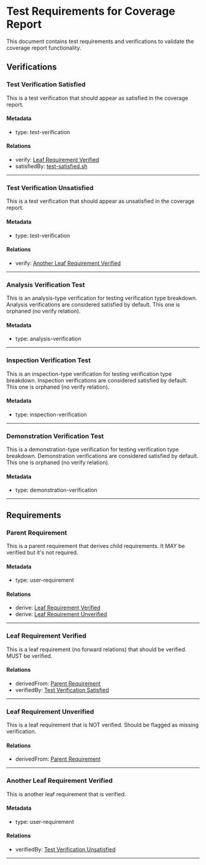 # Test Requirements for Coverage Report

This document contains test requirements and verifications to validate the coverage report functionality.

## Verifications

### Test Verification Satisfied

This is a test verification that should appear as satisfied in the coverage report.

#### Metadata
* type: test-verification

#### Relations
* verify: [Leaf Requirement Verified](#leaf-requirement-verified)
* satisfiedBy: [test-satisfied.sh](test-satisfied.sh)

---

### Test Verification Unsatisfied

This is a test verification that should appear as unsatisfied in the coverage report.

#### Metadata
* type: test-verification

#### Relations
* verify: [Another Leaf Requirement Verified](#another-leaf-requirement-verified)

---

### Analysis Verification Test

This is an analysis-type verification for testing verification type breakdown. Analysis verifications are considered satisfied by default. This one is orphaned (no verify relation).

#### Metadata
* type: analysis-verification

---

### Inspection Verification Test

This is an inspection-type verification for testing verification type breakdown. Inspection verifications are considered satisfied by default. This one is orphaned (no verify relation).

#### Metadata
* type: inspection-verification

---

### Demonstration Verification Test

This is a demonstration-type verification for testing verification type breakdown. Demonstration verifications are considered satisfied by default. This one is orphaned (no verify relation).

#### Metadata
* type: demonstration-verification

---

## Requirements

### Parent Requirement

This is a parent requirement that derives child requirements. It MAY be verified but it's not required.

#### Metadata
* type: user-requirement

#### Relations
* derive: [Leaf Requirement Verified](#leaf-requirement-verified)
* derive: [Leaf Requirement Unverified](#leaf-requirement-unverified)

---

### Leaf Requirement Verified

This is a leaf requirement (no forward relations) that should be verified. MUST be verified.

#### Relations
* derivedFrom: [Parent Requirement](#parent-requirement)
* verifiedBy: [Test Verification Satisfied](#test-verification-satisfied)

---

### Leaf Requirement Unverified

This is a leaf requirement that is NOT verified. Should be flagged as missing verification.

#### Relations
* derivedFrom: [Parent Requirement](#parent-requirement)

---

### Another Leaf Requirement Verified

This is another leaf requirement that is verified.

#### Metadata
* type: user-requirement

#### Relations
* verifiedBy: [Test Verification Unsatisfied](#test-verification-unsatisfied)

---